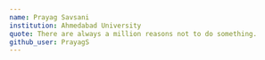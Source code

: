 ```yaml
---
name: Prayag Savsani
institution: Ahmedabad University
quote: There are always a million reasons not to do something.
github_user: PrayagS
---
```

